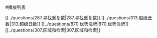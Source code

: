 #播放列表

[[../questions/287.寻找重复数|287.寻找重复数]]
[[../questions/313.超级丑数|313.超级丑数]]
[[../questions/870.优势洗牌|870.优势洗牌]]
[[../questions/307.区域和检索|307.区域和检索]]
